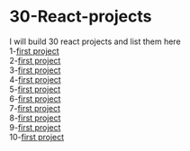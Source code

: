 # 30-React-projects

I will build 30 react projects
and list them  here<br/> 
1-[first project]()<br/>
2-[first project]()<br/>
3-[first project]()<br/>
4-[first project]()<br/>
5-[first project]()<br/>
6-[first project]()<br/>
7-[first project]()<br/>
8-[first project]()<br/>
9-[first project]()<br/>
10-[first project]()<br/>
